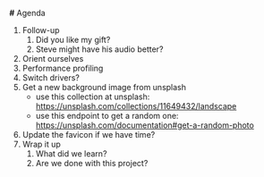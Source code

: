 **#** Agenda

1. Follow-up
   1. Did you like my gift?
   2. Steve might have his audio better?
2. Orient ourselves
3. Performance profiling
4. Switch drivers?
5. Get a new background image from unsplash
   - use this collection at unsplash: https://unsplash.com/collections/11649432/landscape
   - use this endpoint to get a random one: https://unsplash.com/documentation#get-a-random-photo
6. Update the favicon if we have time?
7. Wrap it up
   1. What did we learn?
   2. Are we done with this project?
